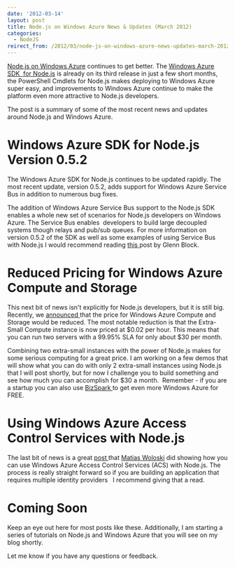 ```yaml
---
date: '2012-03-14'
layout: post
title: Node.js on Windows Azure News & Updates (March 2012)
categories:
  - NodeJS
reirect_from: /2012/03/node-js-on-windows-azure-news-updates-march-2012/
---
```


[Node.js on Windows Azure](https://www.windowsazure.com/en-us/develop/nodejs/) continues to get better. The [Windows Azure SDK  for Node.js](https://github.com/WindowsAzure/azure-sdk-for-node) is already on its third release in just a few short months, the PowerShell Cmdlets for Node.js makes deploying to Windows Azure super easy, and improvements to Windows Azure continue to make the platform even more attractive to Node.js developers.

The post is a summary of some of the most recent news and updates around Node.js and Windows Azure.

# Windows Azure SDK for Node.js Version 0.5.2
The Windows Azure SDK for Node.js continues to be updated rapidly. The most recent update, version 0.5.2, adds support for Windows Azure Service Bus in addition to numerous bug fixes.

The addition of Windows Azure Service Bus support to the Node.js SDK enables a whole new set of scenarios for Node.js developers on Windows Azure. The Service Bus enables  developers to build large decoupled systems though relays and pub/sub queues. For more information on version 0.5.2 of the SDK as well as some examples of using Service Bus with Node.js I would recommend reading [this ](http://codebetter.com/glennblock/2012/02/14/servicebus-support-in-azure-npm-0-5-2/)post by Glenn Block.

# Reduced Pricing for Windows Azure Compute and Storage
This next bit of news isn't explicitly for Node.js developers, but it is still big. Recently, we [announced ](http://blogs.msdn.com/b/windowsazure/archive/2012/03/08/announcing-reduced-pricing-on-windows-azure-storage-and-compute.aspx)that the price for Windows Azure Compute and Storage would be reduced. The most notable reduction is that the Extra-Small Compute instance is now priced at $0.02 per hour. This means that you can run two servers with a 99.95% SLA for only about $30 per month.

Combining two extra-small instances with the power of Node.js makes for some serious computing for a great price. I am working on a few demos that will show what you can do with only 2 extra-small instances using Node.js that I will post shortly, but for now I challenge you to build something and see how much you can accomplish for $30 a month.  Remember - if you are a startup you can also use [BizSpark ](http://www.microsoft.com/bizspark)to get even more Windows Azure for FREE.

# Using Windows Azure Access Control Services with Node.js
The last bit of news is a great [post ](http://nodeblog.cloudapp.net/using-windows-azure-access-control-service-acs-from-a-node-app)that [Matias Woloski](https://twitter.com/#!/woloski) did showing how you can use Windows Azure Access Control Services (ACS) with Node.js. The process is really straight forward so if you are building an application that requires multiple identity providers   I recommend giving that a read.

# Coming Soon
Keep an eye out here for most posts like these. Additionally, I am starting a series of tutorials on Node.js and Windows Azure that you will see on my blog shortly.

Let me know if you have any questions or feedback.


